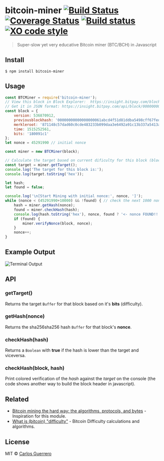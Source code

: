 # bitcoin-miner [![Build Status](https://travis-ci.org/guerrerocarlos/bitcoin-miner.svg?branch=master)](https://travis-ci.org/guerrerocarlos/bitcoin-miner) [![Coverage Status](https://coveralls.io/repos/github/guerrerocarlos/bitcoin-miner/badge.svg?branch=master)](https://coveralls.io/github/guerrerocarlos/bitcoin-miner?branch=master) [![Build status](https://ci.appveyor.com/api/projects/status/lvq1mnsbdo8l2cv4?svg=true)](https://ci.appveyor.com/project/guerrerocarlos/bitcoin-miner) [![XO code style](https://img.shields.io/badge/code_style-XO-5ed9c7.svg)](https://github.com/sindresorhus/xo)


> Super-slow yet very educative Bitcoin miner (BTC/BCH) in Javascript

## Install

```
$ npm install bitcoin-miner
```


## Usage



```js
const BTCMiner = require('bitcoin-miner');
// View this block in Block Explorer:  https://insight.bitpay.com/block/00000000000000000020cf2bdc6563fb25c424af588d5fb7223461e72715e4a9
// Get it in JSON format: https://insight.bitpay.com/api/block/00000000000000000020cf2bdc6563fb25c424af588d5fb7223461e72715e4a9
const block = {
	version: 536870912,
	previousblockhash: '00000000000000000061abcd4f51d81ddba5498cff67fed44b287de0990b7266',
	merkleroot: '871148c57dad60c0cde483233b099daa3e6492a91c13b337a5413a4c4f842978',
	time: 1515252561,
	bits: '180091c1'
};
let nonce = 45291990 // initial nonce

const miner = new BTCMiner(block);

// Calculate the target based on current dificulty for this block (block.bits)
const target = miner.getTarget();
console.log('The target for this block is:');
console.log(target.toString('hex'));

let hash;
let found = false;

console.log('\n[Start Mining with initial nonce:', nonce, ']');
while (nonce < (45291990+10000) && !found) { // check the next 1000 nonces starting from 45291990
	hash = miner.getHash(nonce);
	found = miner.checkHash(hash);
	console.log(hash.toString('hex'), nonce, found ? '<- nonce FOUND!!' : '');
	if (found) {
		miner.verifyNonce(block, nonce);
	}
	nonce++;
}

```
## Example Output

![Terminal Output](https://raw.githubusercontent.com/guerrerocarlos/bitcoin-miner/master/screenshot.png)

## API

### getTarget()

Returns the target `Buffer` for that block based on it's **bits** (difficulty).

### getHash(nonce)

Returns the sha256sha256 hash `Buffer` for that block's **nonce**.

### checkHash(hash)

Returns a `Boolean` with **true** if the hash is lower than the target and viceversa.

### checkHash(block, hash)

Print colored verification of the *hash* against the *target* on the console (the code shows another way to build the block header in javascript).


## Related

- [Bitcoin mining the hard way: the algorithms, protocols, and bytes](http://www.righto.com/2014/02/bitcoin-mining-hard-way-algorithms.html) - Inspiration for this module.
- [What is (bitcoin) "difficulty"](https://en.bitcoin.it/wiki/Difficulty#What_is_the_formula_for_difficulty) - Bitcoin Difficulty calculations and algorithms.


## License

MIT © [Carlos Guerrero](https://carlosguerrero.com)
